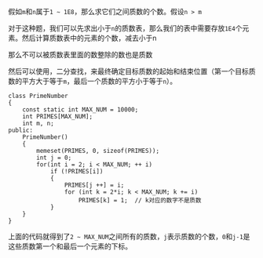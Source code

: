 假如`m`和`n`属于`1 ~ 1E8`，那么求它们之间质数的个数。假设`n > m`

对于这种题，我们可以先求出小于`n`的质数表，那么我们的表中需要存放`1E4`个元素。然后计算质数表中的元素的个数，减去小于n

那么不可以被质数表里面的数整除的数也是质数

然后可以使用，二分查找，来最终确定目标质数的起始和结束位置（第一个目标质数的平方大于等于`m`，最后一个质数的平方小于等于`n`）。

```
class PrimeNumber
{
    const static int MAX_NUM = 10000;
    int PRIMES[MAX_NUM];
    int m, n;
public:    
    PrimeNumber()
    {
        memeset(PRIMES, 0, sizeof(PRIMES));
        int j = 0;
        for(int i = 2; i < MAX_NUM; ++ i)
            if (!PRIMES[i])
            {
                PRIMES[j ++] = i;
                for (int k = 2*i; k < MAX_NUM; k += i)
                    PRIMES[k] = 1;  // k对应的数字不是质数
            }
    }
}
```

上面的代码就得到了`2 ~ MAX_NUM`之间所有的质数，`j`表示质数的个数，`0`和`j-1`是这些质数第一个和最后一个元素的下标。
